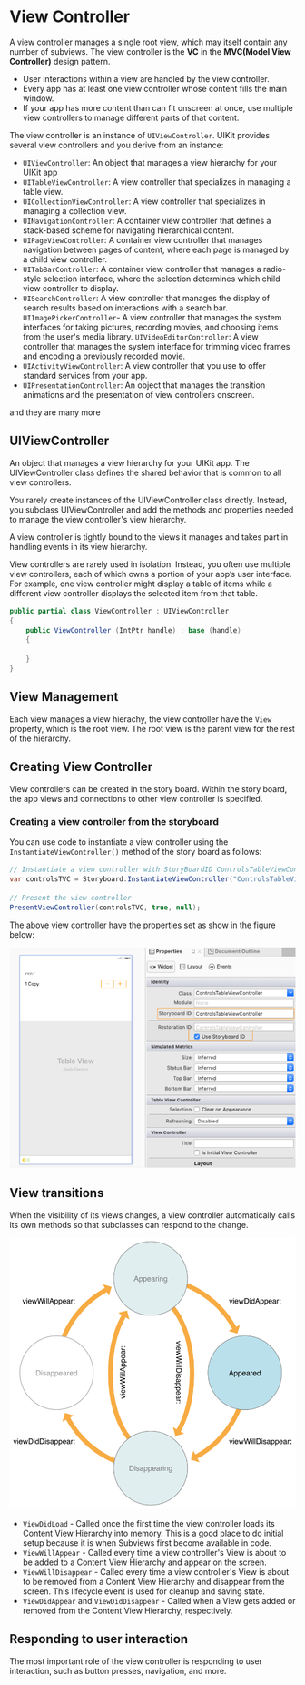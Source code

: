 # View Controller

A view controller manages a single root view, which may itself contain any number of subviews. The view controller is the **VC** in the **MVC(Model View Controller)** design pattern.

- User interactions within a view are handled by the view controller.
- Every app has at least one view controller whose content fills the main window. 
- If your app has more content than can fit onscreen at once, use multiple view controllers to manage different parts of that content.

The view controller is an instance of `UIViewController`. UIKit provides several view controllers and you derive from an instance:

- `UIViewController`: An object that manages a view hierarchy for your UIKit app
- `UITableViewController`: A view controller that specializes in managing a table view.
- `UICollectionViewController`: A view controller that specializes in managing a collection view.
- `UINavigationController`: A container view controller that defines a stack-based scheme for navigating hierarchical content.
- `UIPageViewController`: A container view controller that manages navigation between pages of content, where each page is managed by a child view controller.
- `UITabBarController`: A container view controller that manages a radio-style selection interface, where the selection determines which child view controller to display.
- `UISearchController`: A view controller that manages the display of search results based on interactions with a search bar.
`UIImagePickerController`- A view controller that manages the system interfaces for taking pictures, recording movies, and choosing items from the user's media library.
`UIVideoEditorController`: A view controller that manages the system interface for trimming video frames and encoding a previously recorded movie.
- `UIActivityViewController`: A view controller that you use to offer standard services from your app.
- `UIPresentationController`: An object that manages the transition animations and the presentation of view controllers onscreen.

and they are many more

## UIViewController

An object that manages a view hierarchy for your UIKit app. The UIViewController class defines the shared behavior that is common to all view controllers. 

You rarely create instances of the UIViewController class directly. Instead, you subclass UIViewController and add the methods and properties needed to manage the view controller's view hierarchy.

A view controller is tightly bound to the views it manages and takes part in handling events in its view hierarchy. 

View controllers are rarely used in isolation. Instead, you often use multiple view controllers, each of which owns a portion of your app’s user interface. For example, one view controller might display a table of items while a different view controller displays the selected item from that table.

```csharp
public partial class ViewController : UIViewController
{
    public ViewController (IntPtr handle) : base (handle)
    {

    }
}
```

## View Management

Each view manages a view hierachy, the view controller have the `View` property, which is the root view. The root view is the parent view for the rest of the hierarchy.

## Creating View Controller

View controllers can be created in the story board. Within the story board, the app views and connections to other view controller is specified.

### Creating a view controller from the storyboard

You can use code to instantiate a view controller using the `InstantiateViewController()` method of the story board as follows:

```csharp
// Instantiate a view controller with StoryBoardID ControlsTableViewController
var controlsTVC = Storyboard.InstantiateViewController("ControlsTableViewController") as ControlsTableViewController;

// Present the view controller
PresentViewController(controlsTVC, true, null);
```

The above view controller have the properties set as show in the figure below:

![Instantiate View Controller][2]


## View transitions

When the visibility of its views changes, a view controller automatically calls its own methods so that subclasses can respond to the change.

![View controller notifications][1]


- `ViewDidLoad` - Called once the first time the view controller loads its Content View Hierarchy into memory. This is a good place to do initial setup because it is when Subviews first become available in code.
- `ViewWillAppear` - Called every time a view controller's View is about to be added to a Content View Hierarchy and appear on the screen.
- `ViewWillDisappear` - Called every time a view controller's View is about to be removed from a Content View Hierarchy and disappear from the screen. This lifecycle event is used for cleanup and saving state.
- `ViewDidAppear` and `ViewDidDisappear` - Called when a View gets added or removed from the Content View Hierarchy, respectively.

## Responding to user interaction

The most important role of the view controller is responding to user interaction, such as button presses, navigation, and more.

[1]: images/viewcontroller-notifications.png
[2]: images/storyboard-id.png